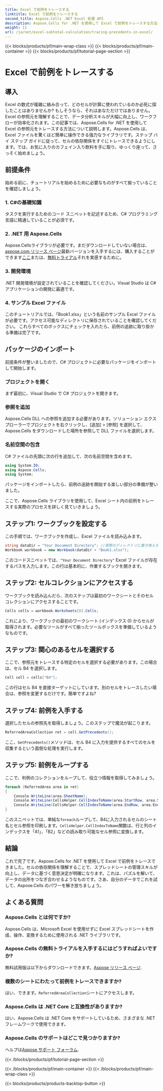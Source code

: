 ```yaml
---
title: Excel で前例をトレースする
linktitle: Excel で前例をトレースする
second_title: Aspose.Cells .NET Excel 処理 API
description: Aspose.Cells for .NET を使用して Excel で前例をトレースする方法を学びましょう。スプレッドシートのスキルを向上させるステップバイステップのコード チュートリアルをご覧ください。
weight: 11
url: /ja/net/excel-subtotal-calculation/tracing-precedents-in-excel/
---
```


{{< blocks/products/pf/main-wrap-class >}}
{{< blocks/products/pf/main-container >}}
{{< blocks/products/pf/tutorial-page-section >}}

# Excel で前例をトレースする

## 導入
Excel の数式が複雑に絡み合って、どのセルが計算に使われているのか必死に探したことはありませんか? もしそうなら、それはあなただけではありません。Excel の参照元を理解することで、データ分析スキルが大幅に向上し、ワークフローが効率化されます。この記事では、Aspose.Cells for .NET を使用して Excel の参照元をトレースする方法について説明します。Aspose.Cells は、Excel ファイルを驚くほど簡単に操作できる強力なライブラリです。ステップ バイ ステップ ガイドに従って、セルの依存関係をすぐにトレースできるようにします。では、お気に入りのカフェイン入り飲料を手に取り、ゆっくり座って、さっそく始めましょう。
## 前提条件
始める前に、チュートリアルを始めるために必要なものがすべて揃っていることを確認しましょう。 
### 1. C#の基礎知識
タスクを実行するためのコード スニペットを記述するため、C# プログラミング言語に精通していることが必須です。
### 2. .NET 用 Aspose.Cells
Aspose.Cellsライブラリが必要です。まだダウンロードしていない場合は、[aspose.com リリース ページ](https://releases.aspose.com/cells/net/)最新バージョンを入手するには、購入することができます[ここ](https://purchase.aspose.com/buy)または、[無料トライアル](https://releases.aspose.com/)それを実感するために。
### 3. 開発環境
.NET 開発環境が設定されていることを確認してください。Visual Studio は C# アプリケーションの開発に最適です。
### 4. サンプル Excel ファイル
このチュートリアルでは、「Book1.xlsx」という名前のサンプル Excel ファイルが必要です。アクセス可能なディレクトリに保存されていることを確認してください。 
これらすべてのボックスにチェックを入れたら、前例の追跡に取り掛かる準備は完了です。
## パッケージのインポート
前提条件が整いましたので、C# プロジェクトに必要なパッケージをインポートして開始します。
### プロジェクトを開く
まず最初に、Visual Studio で C# プロジェクトを開きます。
### 参照を追加
Aspose.Cells DLL への参照を追加する必要があります。ソリューション エクスプローラーでプロジェクトを右クリックし、[追加] > [参照] を選択して、Aspose.Cells をダウンロードした場所を参照して DLL ファイルを選択します。
### 名前空間の包含
C# ファイルの先頭に次の行を追加して、次の名前空間を含めます。
```csharp
using System.IO;
using Aspose.Cells;
using System;
```
パッケージをインポートしたら、前例の追跡を開始する楽しい部分の準備が整いました。

ここで、Aspose.Cells ライブラリを使用して、Excel シート内の前例をトレースする実際のプロセスを詳しく見ていきましょう。
## ステップ1: ワークブックを設定する
この手順では、ワークブックを作成し、Excel ファイルを読み込みます。
```csharp
string dataDir = "Your Document Directory"; //実際のディレクトリに置き換えます
Workbook workbook = new Workbook(dataDir + "Book1.xlsx");
```
このコードスニペットでは、`"Your Document Directory"` Excel ファイルが存在するパスを入力します。この行は基本的に、作業するブックを開きます。
## ステップ2: セルコレクションにアクセスする
ワークブックを読み込んだら、次のステップは最初のワークシートとそのセル コレクションにアクセスすることです。
```csharp
Cells cells = workbook.Worksheets[0].Cells;
```
これにより、ワークブックの最初のワークシート (インデックス 0) からセルが取得されます。必要なツールがすべて揃ったツールボックスを準備しているようなものです。
## ステップ3: 関心のあるセルを選択する
ここで、参照元をトレースする特定のセルを選択する必要があります。この場合は、セル B4 を選択します。
```csharp
Cell cell = cells["B4"];
```
この行はセル B4 を直接ターゲットにしています。別のセルをトレースしたい場合は、参照を変更するだけです。簡単ですよね?
## ステップ4: 前例を入手する
選択したセルの参照先を取得しましょう。このステップで魔法が起こります。
```csharp
ReferredAreaCollection ret = cell.GetPrecedents();
```
ここ、`GetPrecedents()`メソッドは、セル B4 に入力を提供するすべてのセルを収集するという面倒な処理を実行します。 
## ステップ5: 前例をループする
ここで、判例のコレクションをループして、役立つ情報を取得してみましょう。
```csharp
foreach (ReferredArea area in ret)
{
    Console.WriteLine(area.SheetName);
    Console.WriteLine(CellsHelper.CellIndexToName(area.StartRow, area.StartColumn));
    Console.WriteLine(CellsHelper.CellIndexToName(area.EndRow, area.EndColumn));
}
```
このスニペットでは、単純な`foreach`ループして、B4に入力されるセルのシート名とセル参照を印刷します。`CellsHelper.CellIndexToName`関数は、行と列のインデックスを「A1」、「B2」などの読み取り可能なセル参照に変換します。 

## 結論
これで完了です。Aspose.Cells for .NET を使用して Excel で前例をトレースできました。セルの依存関係を理解することで、スプレッドシートの管理スキルが向上し、データに基づく意思決定が明確になります。これは、パズルを解いて、データの出所をつなぎ合わせるようなものです。さあ、自分のデータでこれを試して、Aspose.Cells のパワーを解き放ちましょう。
## よくある質問
### Aspose.Cells とは何ですか?  
Aspose.Cells は、Microsoft Excel を使用せずに Excel スプレッドシートを作成、操作、変換するために使用される .NET ライブラリです。
### Aspose.Cells の無料トライアルを入手するにはどうすればよいですか?  
無料試用版は以下からダウンロードできます。[Aspose リリース ページ](https://releases.aspose.com/).
### 複数のシートにわたって前例をトレースできますか?  
はい、できます。`ReferredAreaCollection`シートにアクセスします。
### Aspose.Cells は .NET Core と互換性がありますか?  
はい、Aspose.Cells は .NET Core をサポートしているため、さまざまな .NET フレームワークで使用できます。
### Aspose.Cells のサポートはどこで見つかりますか?  
ヘルプは[Aspose サポート フォーラム](https://forum.aspose.com/c/cells/9).

{{< /blocks/products/pf/tutorial-page-section >}}

{{< /blocks/products/pf/main-container >}}
{{< /blocks/products/pf/main-wrap-class >}}

{{< blocks/products/products-backtop-button >}}
